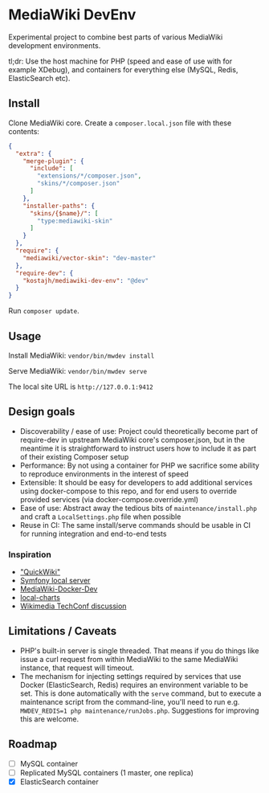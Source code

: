 # MediaWiki DevEnv

Experimental project to combine best parts of various MediaWiki development environments.

tl;dr: Use the host machine for PHP (speed and ease of use with for example XDebug), and containers for everything else (MySQL, Redis, ElasticSearch etc).

## Install 

Clone MediaWiki core. Create a `composer.local.json` file with these contents:

``` json
{
  "extra": {
    "merge-plugin": {
      "include": [
        "extensions/*/composer.json",
        "skins/*/composer.json"
      ]
    },
    "installer-paths": {
      "skins/{$name}/": [
        "type:mediawiki-skin"
      ]
    }
  },
  "require": {
    "mediawiki/vector-skin": "dev-master"
  },
  "require-dev": {
	"kostajh/mediawiki-dev-env": "@dev"
  }
}

```

Run `composer update`.

## Usage

Install MediaWiki: `vendor/bin/mwdev install` 

Serve MediaWiki: `vendor/bin/mwdev serve`

The local site URL is `http://127.0.0.1:9412`

## Design goals

- Discoverability / ease of use: Project could theoretically become part of require-dev in upstream MediaWiki core's composer.json, but in the meantime it is straightforward to instruct users how to include it as part of their existing Composer setup
- Performance: By not using a container for PHP we sacrifice some ability to reproduce environments in the interest of speed
- Extensible: It should be easy for developers to add additional services using docker-compose to this repo, and for end users to override provided services (via docker-compose.override.yml)
- Ease of use: Abstract away the tedious bits of `maintenance/install.php` and craft a `LocalSettings.php` file when possible
- Reuse in CI: The same install/serve commands should be usable in CI for running integration and end-to-end tests

### Inspiration

- ["QuickWiki"](https://wikitech.wikimedia.org/wiki/Performance/Fresnel#Quick_MediaWiki)
- [Symfony local server](https://symfony.com/doc/current/setup/symfony_server.html)
- [MediaWiki-Docker-Dev](https://www.mediawiki.org/wiki/MediaWiki-Docker-Dev)
- [local-charts](https://gerrit.wikimedia.org/r/plugins/gitiles/releng/local-charts/)
- [Wikimedia TechConf discussion](https://phabricator.wikimedia.org/T238224)

## Limitations / Caveats

- PHP's built-in server is single threaded. That means if you do things like issue a curl request from within MediaWiki to the same MediaWiki instance, that request will timeout.
- The mechanism for injecting settings required by services that use Docker (ElasticSearch, Redis) requires an environment variable to be set. This is done automatically with the `serve` command, but to execute a maintenance script from the command-line, you'll need to run e.g. `MWDEV_REDIS=1 php maintenance/runJobs.php`. Suggestions for improving this are welcome.

## Roadmap

- [ ] MySQL container
- [ ] Replicated MySQL containers (1 master, one replica)
- [X] ElasticSearch container
